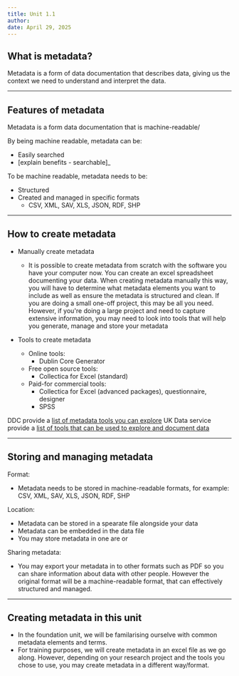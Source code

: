 ```yaml
---
title: Unit 1.1
author: 
date: April 29, 2025
---
```

## What is metadata?

Metadata is a form of data documentation that describes data, giving us the context we need to understand and interpret the data.


---
## Features of metadata

Metadata is a form data documentation that is machine-readable/

By being machine readable, metadata can be:
- Easily searched
- [explain benefits - searchable]_

To be machine readable, metadata needs to be:
- Structured 
- Created and managed in specific formats
  - CSV, XML, SAV, XLS, JSON, RDF, SHP

---
## How to create metadata

- Manually create metadata
  - It is possible to create metadata from scratch with the software you have your computer now. You can create an excel spreadsheet documenting your data. When creating metadata manually this way, you will have to determine what metadata elements you want to include as well as ensure the metadata is structured and clean. If you are doing a small one-off project, this may be all you need. However, if you're doing a large project and need to capture extensive information, you may need to look into tools that will help you generate, manage and store your metadata
  
- Tools to create metadata
  - Online tools:
    - Dublin Core Generator
  - Free open source tools:
    - Collectica for Excel (standard)
  - Paid-for commercial tools:
    - Collectica for Excel (advanced packages), questionnaire, designer
    - SPSS

DDC provide a [list of metadata tools you can explore](https://www.dcc.ac.uk/guidance/standards/metadata/tools)
UK Data service provide a [list of tools that can be used to explore and document data](https://ukdataservice.ac.uk/help/exploring-data/uk-data-service-online-tools-for-exploring-data/)

---
## Storing and managing metadata

Format:
- Metadata needs to be stored in machine-readable formats, for example: CSV, XML, SAV, XLS, JSON, RDF, SHP

Location:
- Metadata can be stored in a spearate file alongside your data
- Metadata can be embedded in the data file
- You may store metadata in one are or 

Sharing metadata:
- You may export your metadata in to other formats such as PDF so you can share information about data with other people. However the original format will be a machine-readable format, that can effectively structured and managed.

---
## Creating metadata in this unit

- In the foundation unit, we will be familarising ourselve with common metadata elements and terms.
- For training purposes, we will create metadata in an excel file as we go along. However, depending on your research project and the tools you chose to use, you may create metadata in a different way/format.

